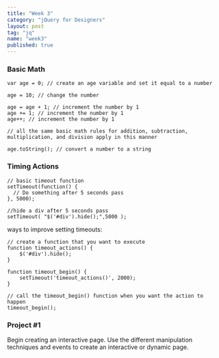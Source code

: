 ```yaml
---
title: "Week 3"
category: "jQuery for Designers"
layout: post
tag: "jq"
name: "week3"
published: true
---
```


### Basic Math

    var age = 0; // create an age variable and set it equal to a number

    age = 10; // change the number

    age = age + 1; // increment the number by 1
    age += 1; // increment the number by 1
    age++; // increment the number by 1

    // all the same basic math rules for addition, subtraction, multiplication, and division apply in this manner

    age.toString(); // convert a number to a string


### Timing Actions

    // basic timeout function
    setTimeout(function() {
      // Do something after 5 seconds pass
    }, 5000);

    //hide a div after 5 seconds pass
    setTimeout( "$('#div').hide();",5000 );


ways to improve setting timeouts:

    // create a function that you want to execute
    function timeout_actions() {
        $('#div').hide();
    }

    function timeout_begin() {
        setTimeout('timeout_actions()', 2000);
    }

    // call the timeout_begin() function when you want the action to happen
    timeout_begin();

### Project #1

Begin creating an interactive page. Use the different manipulation techniques and events to create an interactive or dynamic page.
